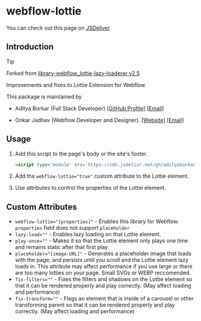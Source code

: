 # webflow-lottie

You can check out this page on [JSDeliver](https://www.jsdelivr.com/package/gh/athlonstudio/webflow-lottie-lazy-loader)

## Introduction

> [!TIP]
> Forked from [library-webflow_lottie-lazy-loaderer v2.5](https://github.com/athlonstudio/library-webflow_lottie-lazy-loaderer)

Improvements and fixes to Lottie Extension for Webflow.
<!-- TODO - Add more documentation -->

This package is maintained by

- Aditya Borkar (Full Stack Developer) [[GitHub Profile]](https://github.com/adityaborkar) [[Email]](mailto:aditya.borkar.programs@gmail.com)
<!-- [Website](https://adityaborkar.com) [Email](mailto:hi@adityaborkar.com) -->
- Onkar Jadhav (Webflow Developer and Designer). [[Website]](https://onkarjadhav.com) [[Email]](mailto:hi@onkarjadhav.com)

## Usage

1. Add this script to the page's body or the site's footer.
    ```html
    <script type='module' src='https://cdn.jsdelivr.net/gh/adityaborkar/webflow-lottie@0.1.0/dist/index.js' />
    ```

2. Add the `webflow-lottie="true"` custom attribute to the Lottie element.

3. Use attributes to control the properties of the Lottie element.

## Custom Attributes

- `webflow-lottie="[properties]"` - Enables this library for Webflow. `properties` field does not support `placeholder`
- `lazy-load=""` - Enables lazy loading on that Lottie element.
- `play-once=""` - Makes it so that the Lottie element only plays one time and remains static after that first play.
- `placeholder="[image-URL]"` - Generates a placeholder image that loads with the page, and persists until you scroll and the Lottie element lazy loads in. This attribute may affect performance if you use large or there are too many lotties on your page. Small SVGs or WEBP reccomended.
- `fix-filters=""` - Fixes the filters and shadows on the Lottie element so that it can be rendered properly and play correctly. (May affect loading and performance)
- `fix-transform=""` - Flags an element that is inside of a carousel or other transforming parent so that it can be rendered properly and play correctly. (May affect loading and performance)

<!-- 

## TODO

[] Attach images
[] 2 branches - `main` and `develop`
[] Auto Publish to NPM and Release on GitHub 
[] Development Guide using an anonymous cloudflare tunnel

-->
